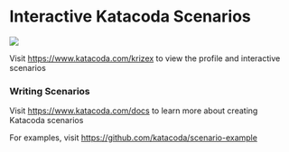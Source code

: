 # Interactive Katacoda Scenarios

[![](http://shields.katacoda.com/katacoda/krizex/count.svg)](https://www.katacoda.com/krizex "Get your profile on Katacoda.com")

Visit https://www.katacoda.com/krizex to view the profile and interactive scenarios

### Writing Scenarios
Visit https://www.katacoda.com/docs to learn more about creating Katacoda scenarios

For examples, visit https://github.com/katacoda/scenario-example
